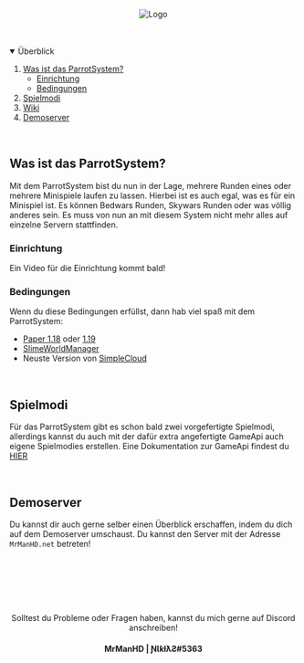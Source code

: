 <p align="center">
  <img src="https://i.postimg.cc/v8VzwS4r/parrotsystem-banner.png" alt="Logo">
</p>

<br />
<br />

<details open="open">
  <summary>Überblick</summary>
  <ol>
    <li>
      <a href="#was-ist-das-parrotsystem">Was ist das ParrotSystem?</a>
      <ul>
        <li><a href="#einrichtung">Einrichtung</a></li>
        <li><a href="#bedingungen">Bedingungen</a></li>
      </ul>
    </li>
    <li><a href="#spielmodi">Spielmodi</a></li>
    <li><a href="https://github.com/MrManHD/parrotsystem/wiki">Wiki</a></li>
    <li><a href="#demoserver">Demoserver</a></li>
  </ol>
</details>

<br />

## Was ist das ParrotSystem?
Mit dem ParrotSystem bist du nun in der Lage, mehrere Runden eines oder mehrere Minispiele laufen zu lassen. Hierbei ist es auch egal, was es für ein Minispiel ist. Es können Bedwars Runden, Skywars Runden oder was völlig anderes sein. Es muss von nun an mit diesem System nicht mehr alles auf einzelne Servern stattfinden.

### Einrichtung
Ein Video für die Einrichtung kommt bald!

### Bedingungen
Wenn du diese Bedingungen erfüllst, dann hab viel spaß mit dem ParrotSystem:
* <a href="https://papermc.io/downloads#Paper-1.18">Paper 1.18</a> oder <a href="https://papermc.io/downloads#Paper-1.19">1.19</a>
* <a href="https://github.com/MrManHD/Advanced-Slime-World-Manager">SlimeWorldManager</a>
* Neuste Version von <a href="https://www.spigotmc.org/resources/simplecloud-simplify-your-network.79466/">SimpleCloud</a>

<br>

## Spielmodi
Für das ParrotSystem gibt es schon bald zwei vorgefertigte Spielmodi, allerdings kannst du auch mit der dafür extra angefertigte GameApi auch eigene Spielmodies erstellen. Eine Dokumentation zur GameApi findest du <a href="https://github.com/MrManHD/gameapi">HIER</a>

<br>

## Demoserver
Du kannst dir auch gerne selber einen Überblick erschaffen, indem du dich auf dem Demoserver umschaust. Du kannst den Server mit der Adresse ``MrManHD.net`` betreten!

<br>
<br>
<br>
<br>
<br>

<p align="center">
Solltest du Probleme oder Fragen haben, kannst du mich gerne auf Discord anschreiben! <h4 align="center">MrManHD | ƝƖƙƚƛƧ#5363</h3>
</p>
